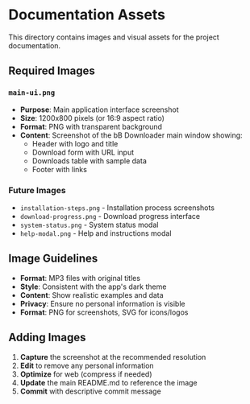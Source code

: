 # Documentation Assets

This directory contains images and visual assets for the project documentation.

## Required Images

### `main-ui.png`
- **Purpose**: Main application interface screenshot
- **Size**: 1200x800 pixels (or 16:9 aspect ratio)
- **Format**: PNG with transparent background
- **Content**: Screenshot of the bB Downloader main window showing:
  - Header with logo and title
  - Download form with URL input
  - Downloads table with sample data
  - Footer with links

### Future Images
- `installation-steps.png` - Installation process screenshots
- `download-progress.png` - Download progress interface
- `system-status.png` - System status modal
- `help-modal.png` - Help and instructions modal

## Image Guidelines

- **Format**: MP3 files with original titles
- **Style**: Consistent with the app's dark theme
- **Content**: Show realistic examples and data
- **Privacy**: Ensure no personal information is visible
- **Format**: PNG for screenshots, SVG for icons/logos

## Adding Images

1. **Capture** the screenshot at the recommended resolution
2. **Edit** to remove any personal information
3. **Optimize** for web (compress if needed)
4. **Update** the main README.md to reference the image
5. **Commit** with descriptive commit message 